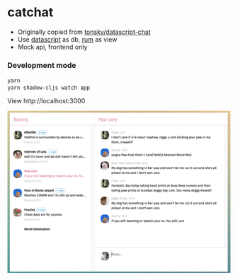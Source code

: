 # catchat

- Originally copied from [tonsky/datascript-chat]
- Use [datascript] as db, [rum] as view
- Mock api, frontend only


[tonsky/datascript-chat]:https://github.com/tonsky/datascript-chat
[posh]:https://github.com/denistakeda/posh
[datascript]:https://github.com/tonsky/datascript
[rum]:https://github.com/tonsky/rum


### Development mode
```
yarn
yarn shadow-cljs watch app
```

View http://localhost:3000

<img src="https://github.com/itarck/fancoil-example/blob/main/catchat/ScreenShot.png" width="600">

